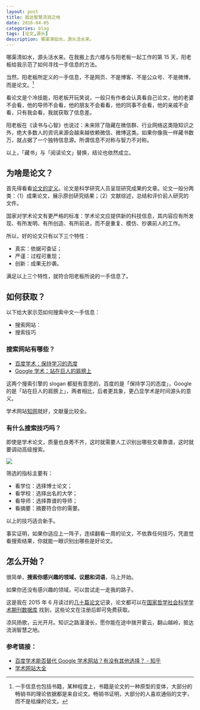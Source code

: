 ```yaml
---
layout: post
title: 抵达智慧流淌之地
date: 2016-04-05
categories: blog
tags: [论文,源头]
description: 哪渠清如水，源头活水来。
---
```


哪渠清如水，源头活水来。在我搬上去六楼与与阳老板一起工作的第 15 天，阳老板给我示范了如何寻找一手信息的方法。

当然，阳老板所定义的一手信息，不是网页、不是博客、不是公众号、不是微博，而是论文。[^1]

看论文是个冷技能，阳老板开玩笑说，一般只有作者会认真看自己论文，他的老婆不会看，他的导师不会看，他的朋友不会看看，他的同事不会看，他的亲戚不会看，只有我会看，我就获取了信息差。

阳老板在《读书与心智》也说过：未来除了隐藏在微信群、行业网络这类隐知识之外，绝大多数人的资讯来源会越来越依赖微信、微博这类。如果你像我一样藏书数万，就占据了一个独特信息源。所谓信息不对称与智力不对称。

以上，「藏书」与「阅读论文」替换，结论也依然成立。

## 为啥是论文？

首先得看看[论文的定义](https://www.wikiwand.com/zh/%E8%AE%BA%E6%96%87)。论文是科学研究人员呈现研究成果的文章。论文一般分两类：（1）成果论文，展示原创研究结果；（2）文献综述，总结和评价前人研究的文件。

国家对学术论文有更严格的标准：学术论文应提供新的科技信息，其内容应有所发现、有所发明、有所创造、有所前进，而不是重复、模仿、抄袭前人的工作。

所以，好的论文只有以下三个特性：

- 真实：依据可查证；
- 严谨：过程可重现；
- 创新：成果无抄袭。

满足以上三个特性，就符合阳老板所说的一手信息了。



## 如何获取？

以下给大家示范如何搜索中文一手信息：

- 搜索网站：
- 搜索技巧

### 搜索网站有哪些？

- [百度学术：保持学习的态度](http://xueshu.baidu.com/)
- [Google 学术：站在巨人的肩膀上](https://scholar.google.com/schhp?hl=zh-CN&as_sdt=0,5)

这两个搜索引擎的 slogan 都挺有意思的，百度的是「保持学习的态度」，Google 的是「站在巨人的肩膀上」，两者相比，后者更具象，更凸显学术是时间源头的意义。

学术网站[知网](http://www.cnki.net/)就好，文献量比较全。

### 有什么搜索技巧吗？

即使是学术论文，质量也良莠不齐，这时就需要人工识别出哪些文章靠谱，这时就要调动高级搜索。

![](http://openmindclub.qiniudn.com/cnfeat/image/cnki-search.jpg)

筛选的指标主要有：

- 看学位：选择博士论文；
- 看学校：选择出名的大学；
- 看导师：选择靠谱的导师；
- 看摘要：摘要符合你的需要。

以上的技巧适合新手。

事实证明，如果你适应上一阵子，连续翻看一周的论文，不依靠任何技巧，凭直觉看搜索结果，你就能一眼识别出哪些是好论文。

## 怎么开始？

很简单，__搜索你感兴趣的领域、议题和词语__，马上开始。

如果你还没有感兴趣的领域，可以尝试走一走我的路子。

这是我在 2015 年 6 月读过的[几十篇论文](http://weibo.com/cnfeat/profile?is_search=1&visible=0&is_all=1&key_word=%E9%A9%AC%E7%89%B9%E7%84%95%E6%96%B0&is_tag=0&profile_ftype=1&page=2#feedtop)记录，论文都可以在[国家哲学社会科学学术期刊数据库](http://www.nssd.org/) 找到，这些论文在注册后即可免费获取。

凉风扬歌，云光开月。知识之路漫漫长，愿你能在途中拨开雾云，翻山越岭，抵达流淌智慧之地。

### 参考链接：

- [百度学术能否替代 Google 学术网站？有没有其他选择？ - 知乎](https://www.zhihu.com/question/24143504)
- [学术网站大全](http://dir.cnki.net/)


[^1]: 一手信息也包括书籍，某种程度上，书籍是论文的一种原型的变体，大部分的畅销书的理论依据都是来自论文。畅销书证明，大部分的人喜欢通俗的文字，而不是枯燥的论文。


